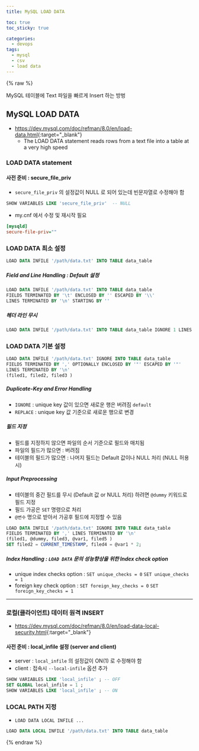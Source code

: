 ```yaml
---
title: MySQL LOAD DATA

toc: true
toc_sticky: true

categories:
  - devops
tags:
  - mysql
  - csv
  - load data
---
```


{% raw %}

MySQL 테이블에 Text 파일을 빠르게 Insert 하는 방벙

## MySQL LOAD DATA
- <https://dev.mysql.com/doc/refman/8.0/en/load-data.html>{:target="_blank"}
  - The LOAD DATA statement reads rows from a text file into a table at a very high speed
  

### LOAD DATA statement 

#### 사전 준비 : secure_file_priv
- `secure_file_priv` 의 설정값이 NULL 로 되어 있는데 빈문자열로 수정해야 함

```sql
SHOW VARIABLES LIKE 'secure_file_priv'  -- NULL 
```

- my.cnf 에서 수정 및 재시작 필요

```ini
[mysqld]
secure-file-priv=""
```

### LOAD DATA 최소 설정 

```sql
LOAD DATA INFILE '/path/data.txt' INTO TABLE data_table 
```

##### Field and Line Handling : Default 설정 
```sql
LOAD DATA INFILE '/path/data.txt' INTO TABLE data_table
FIELDS TERMINATED BY '\t' ENCLOSED BY '' ESCAPED BY '\\'
LINES TERMINATED BY '\n' STARTING BY ''
```

##### 헤더 라인 무시 
```sql
LOAD DATA INFILE '/path/data.txt' INTO TABLE data_table IGNORE 1 LINES
```

### LOAD DATA 기본 설정 

```sql
LOAD DATA INFILE '/path/data.txt' IGNORE INTO TABLE data_table 
FIELDS TERMINATED BY ',' OPTIONALLY ENCLOSED BY '"' ESCAPED BY '"'
LINES TERMINATED BY '\n' 
(filed1, filed2, filed3 )
```

##### Duplicate-Key and Error Handling
- `IGNORE` : unique key 값이 있으면 새로운 행은 버려짐 `default`
- `REPLACE` : unique key 값 기준으로 새로운 행으로 변경

##### 필드 지정 
- 필드를 지정하지 않으면 파일의 순서 기준으로 필드와 매치됨 
- 파일의 필드가 많으면 : 버려짐 
- 테이블의 필드가 많으면 : 나머지 필드는 Default 값이나 NULL 처리 (NULL 허용시)

##### Input Preprocessing
- 테이블의 중간 필드를 무시 (Default 값 or NULL 처리) 하려면 `@dummy` 키워드로 필드 지정 
- 필드 가공은 `SET` 명령으로 처리
- `@변수` 명으로 받아서 가공후 필드에 지정할 수 있음
  
```sql
LOAD DATA INFILE '/path/data.txt' IGNORE INTO TABLE data_table 
FIELDS TERMINATED BY ',' LINES TERMINATED BY '\n' 
(filed1, @dummy, filed3, @var1, filed5 )
SET filed2 = CURRENT_TIMESTAMP, filed4 = @var1 * 2;
```

##### Index Handling : `LOAD DATA` 문의 성능향상을 위한 Index check option
- unique index checks option : `SET unique_checks = 0`  `SET unique_checks = 1`
- foreign key check option : `SET foreign_key_checks = 0` `SET foreign_key_checks = 1`

---

### 로컬(클라이언트) 데이터 원격 INSERT 
- <https://dev.mysql.com/doc/refman/8.0/en/load-data-local-security.html>{:target="_blank"}

#### 사전 준비 : local_infile 설정 (server and client)
- server : `local_infile` 의 설정값이 ON(1) 로 수정해야 함
- client : 접속시 `--local-infile` 옵션 추가 

```sql
SHOW VARIABLES LIKE 'local_infile' ; -- OFF
SET GLOBAL local_infile = 1 ;
SHOW VARIABLES LIKE 'local_infile' ; -- ON
```

### LOCAL PATH 지정 
- `LOAD DATA LOCAL INFILE ...`

```sql
LOAD DATA LOCAL INFILE '/path/data.txt' INTO TABLE data_table 
```


{% endraw %}